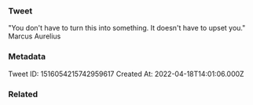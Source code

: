 ### Tweet
"You don't have to turn this into something. It doesn't have to upset you." Marcus Aurelius

### Metadata
Tweet ID: 1516054215742959617
Created At: 2022-04-18T14:01:06.000Z

### Related


